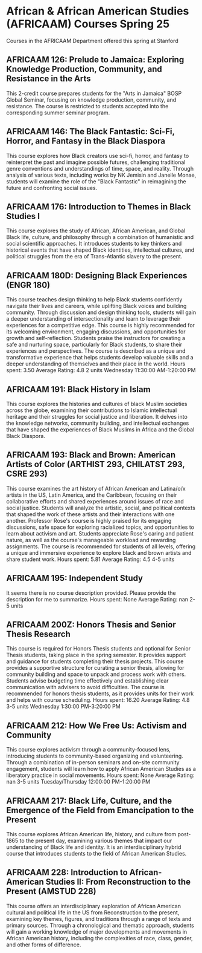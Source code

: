 # African & African American Studies (AFRICAAM) Courses Spring 25 
Courses in the AFRICAAM Department offered this spring at Stanford
 ## AFRICAAM 126: Prelude to Jamaica: Exploring Knowledge Production, Community, and Resistance in the Arts
This 2-credit course prepares students for the "Arts in Jamaica" BOSP Global Seminar, focusing on knowledge production, community, and resistance. The course is restricted to students accepted into the corresponding summer seminar program.
## AFRICAAM 146: The Black Fantastic: Sci-Fi, Horror, and Fantasy in the Black Diaspora
This course explores how Black creators use sci-fi, horror, and fantasy to reinterpret the past and imagine possible futures, challenging traditional genre conventions and understandings of time, space, and reality. Through analysis of various texts, including works by NK Jemisin and Janelle Monae, students will examine the role of the "Black Fantastic" in reimagining the future and confronting social issues.
## AFRICAAM 176: Introduction to Themes in Black Studies I
This course explores the study of African, African American, and Global Black life, culture, and philosophy through a combination of humanistic and social scientific approaches. It introduces students to key thinkers and historical events that have shaped Black identities, intellectual cultures, and political struggles from the era of Trans-Atlantic slavery to the present.
## AFRICAAM 180D: Designing Black Experiences (ENGR 180)
This course teaches design thinking to help Black students confidently navigate their lives and careers, while uplifting Black voices and building community. Through discussion and design thinking tools, students will gain a deeper understanding of intersectionality and learn to leverage their experiences for a competitive edge.
This course is highly recommended for its welcoming environment, engaging discussions, and opportunities for growth and self-reflection. Students praise the instructors for creating a safe and nurturing space, particularly for Black students, to share their experiences and perspectives. The course is described as a unique and transformative experience that helps students develop valuable skills and a deeper understanding of themselves and their place in the world.
Hours spent: 3.50
Average Rating: 4.8
2 units
Wednesday 11:30:00 AM-1:20:00 PM
## AFRICAAM 191: Black History in Islam
This course explores the histories and cultures of black Muslim societies across the globe, examining their contributions to Islamic intellectual heritage and their struggles for social justice and liberation. It delves into the knowledge networks, community building, and intellectual exchanges that have shaped the experiences of Black Muslims in Africa and the Global Black Diaspora.
## AFRICAAM 193: Black and Brown: American Artists of Color (ARTHIST 293, CHILATST 293, CSRE 293)
This course examines the art history of African American and Latina/o/x artists in the US, Latin America, and the Caribbean, focusing on their collaborative efforts and shared experiences around issues of race and social justice. Students will analyze the artistic, social, and political contexts that shaped the work of these artists and their interactions with one another.
Professor Rose's course is highly praised for its engaging discussions, safe space for exploring racialized topics, and opportunities to learn about activism and art. Students appreciate Rose's caring and patient nature, as well as the course's manageable workload and rewarding assignments. The course is recommended for students of all levels, offering a unique and immersive experience to explore black and brown artists and share student work.
Hours spent: 5.81
Average Rating: 4.5
4-5 units
## AFRICAAM 195: Independent Study
It seems there is no course description provided. Please provide the description for me to summarize.
Hours spent: None
Average Rating: nan
2-5 units
## AFRICAAM 200Z: Honors Thesis and Senior Thesis Research
This course is required for Honors Thesis students and optional for Senior Thesis students, taking place in the spring semester. It provides support and guidance for students completing their thesis projects.
This course provides a supportive structure for curating a senior thesis, allowing for community building and space to unpack and process work with others. Students advise budgeting time effectively and establishing clear communication with advisers to avoid difficulties. The course is recommended for honors thesis students, as it provides units for their work and helps with course scheduling.
Hours spent: 16.20
Average Rating: 4.8
3-5 units
Wednesday 1:30:00 PM-3:20:00 PM
## AFRICAAM 212: How We Free Us: Activism and Community
This course explores activism through a community-focused lens, introducing students to community-based organizing and volunteering. Through a combination of in-person seminars and on-site community engagement, students will learn how to apply African American Studies as a liberatory practice in social movements.
Hours spent: None
Average Rating: nan
3-5 units
Tuesday/Thursday 12:00:00 PM-1:20:00 PM
## AFRICAAM 217: Black Life, Culture, and the Emergence of the Field from Emancipation to the Present
This course explores African American life, history, and culture from post-1865 to the present day, examining various themes that impact our understanding of Black life and identity. It is an interdisciplinary hybrid course that introduces students to the field of African American Studies.
## AFRICAAM 228: Introduction to African-American Studies II: From Reconstruction to the Present (AMSTUD 228)
This course offers an interdisciplinary exploration of African American cultural and political life in the US from Reconstruction to the present, examining key themes, figures, and traditions through a range of texts and primary sources. Through a chronological and thematic approach, students will gain a working knowledge of major developments and movements in African American history, including the complexities of race, class, gender, and other forms of difference.